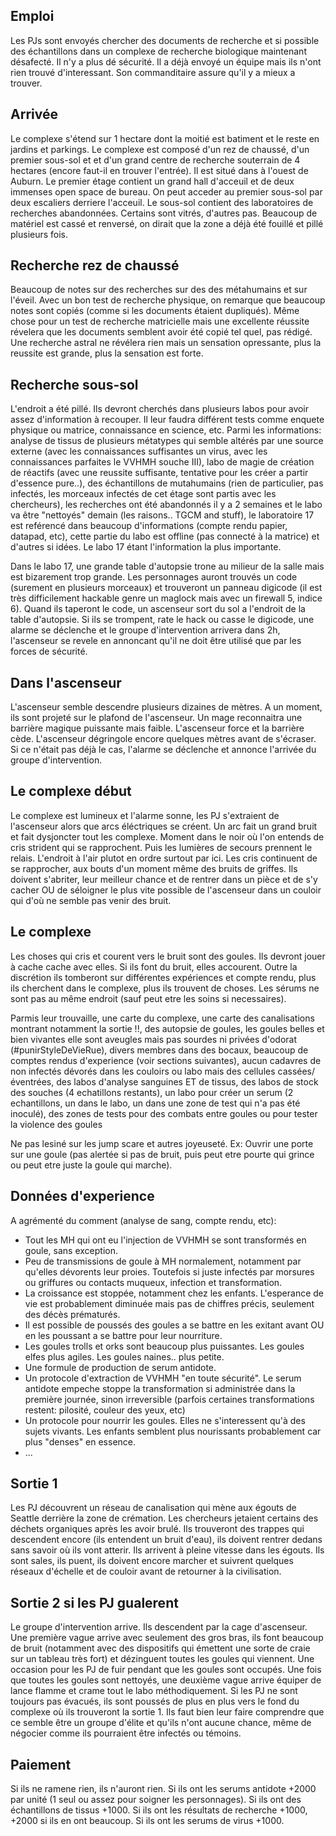
## Emploi

Les PJs sont envoyés chercher des documents de recherche et si possible des échantillons dans un complexe de recherche biologique maintenant désafecté. Il n'y a plus dé sécurité. Il a déjà envoyé un équipe mais ils n'ont rien trouvé d'interessant. Son commanditaire assure qu'il y a mieux a trouver. 

## Arrivée

Le complexe s'étend sur 1 hectare dont la moitié est batiment et  le reste en jardins et parkings. Le complexe est composé d'un rez de chaussé, d'un premier sous-sol et et d'un grand centre de recherche souterrain de 4 hectares (encore faut-il en trouver l'entrée). Il est situé dans à l'ouest de Auburn. Le premier étage contient un grand hall d'acceuil et de deux immenses open space de bureau. On peut acceder au premier sous-sol par deux escaliers derriere l'acceuil. Le sous-sol contient des laboratoires de recherches abandonnées. Certains sont vitrés, d'autres pas. Beaucoup de matériel est cassé et renversé, on dirait que la zone a déjà été fouillé et pillé plusieurs fois. 

## Recherche rez de chaussé

Beaucoup de notes sur des recherches sur des des métahumains et sur l'éveil. Avec un bon test de recherche physique, on remarque que beaucoup notes sont copiés (comme si les documents étaient dupliqués). Même chose pour un test de recherche matricielle mais une excellente réussite révelera que les documents semblent avoir été copié tel quel, pas rédigé. Une recherche astral ne révélera rien mais un sensation opressante, plus la reussite est grande, plus la sensation est forte.

## Recherche sous-sol 

L'endroit a été pillé. Ils devront cherchés dans plusieurs labos pour avoir assez d'information à recouper. Il leur faudra différent tests comme enquete physique ou matrice, connaissance en science, etc. Parmi les informations: analyse de tissus de plusieurs métatypes qui semble altérés par une source externe (avec les connaissances suffisantes un virus, avec les connaissances parfaites le VVHMH souche III), labo de magie de création de réactifs (avec une reussite suffisante, tentative pour les créer a partir d'essence pure..), des échantillons de mutahumains (rien de particulier, pas infectés, les morceaux infectés de cet étage sont partis avec les chercheurs), les recherches ont été abandonnés il y a 2 semaines et le labo va être "nettoyés" demain (les raisons.. TGCM and stuff), le laboratoire 17 est reférencé dans beaucoup d'informations (compte rendu papier, datapad, etc), cette partie du labo est offline (pas connecté à la matrice) et d'autres si idées. Le labo 17 étant l'information la plus importante. 

Dans le labo 17, une grande table d'autopsie trone au milieur de la salle mais est bizarement trop grande. Les personnages auront trouvés un code (surement en plusieurs morceaux) et trouveront un panneau digicode (il est très difficilement hackable genre un maglock mais avec un firewall 5, indice 6). Quand ils taperont le code, un ascenseur sort du sol a l'endroit de la table d'autopsie. Si ils se trompent, rate le hack ou casse le digicode, une alarme se déclenche et le groupe d'intervention arrivera dans 2h, l'ascenseur se revele en annoncant qu'il ne doit être utilisé que par les forces de sécurité.

## Dans l'ascenseur

L'ascenseur semble descendre plusieurs dizaines de mètres. A un moment, ils sont projeté sur le plafond de l'ascenseur. Un mage reconnaitra une barrière magique puissante mais faible. L'ascenseur force et la barrière cède. L'ascenseur dégringole encore quelques mètres avant de s'écraser. Si ce n'était pas déjà le cas, l'alarme se déclenche et annonce l'arrivée du groupe d'intervention. 

## Le complexe début

Le complexe est lumineux et l'alarme sonne, les PJ s'extraient de l'ascenseur alors que arcs éléctriques se créent. Un arc fait un grand bruit et fait dysjoncter tout les complexe. Moment dans le noir où l'on entends de cris strident qui se rapprochent. Puis les lumières de secours prennent le relais. L'endroit à l'air plutot en ordre surtout par ici. Les cris continuent de se rapprocher, aux bouts d'un moment même des bruits de griffes. Ils doivent s'abriter, leur meilleur chance et de rentrer dans un pièce et de s'y cacher OU de séloigner le plus vite possible de l'ascenseur dans un couloir qui d'où ne semble pas venir des bruit.

## Le complexe 

Les choses qui cris et courent vers le bruit sont des goules. Ils devront jouer à cache cache avec elles. Si ils font du bruit, elles accourent. Outre la discrétion ils tomberont sur différentes expériences et compte rendu, plus ils cherchent dans le complexe, plus ils trouvent de choses. Les sérums ne sont pas au même endroit (sauf peut etre les soins si necessaires). 

Parmis leur trouvaille, une carte du complexe, une carte des canalisations montrant notamment la sortie !!, des autopsie de goules, les goules belles et bien vivantes elle sont aveugles mais pas sourdes ni privées d'odorat (#punirStyleDeVieRue), divers membres dans des bocaux, beaucoup de comptes rendus d'experience (voir sections suivantes), aucun cadavres de non infectés dévorés dans les couloirs ou labo mais des cellules cassées/éventrées, des labos d'analyse sanguines ET de tissus, des labos de stock des souches (4 echatillons restants), un labo pour créer un serum (2 echantillons, un dans le labo, un dans une zone de test qui n'a pas été inoculé), des zones de tests pour des combats entre goules ou pour tester la violence des goules

Ne pas lesiné sur les jump scare et autres joyeuseté. Ex: Ouvrir une porte sur une goule (pas alertée si pas de bruit, puis peut etre pourte qui grince ou peut etre juste la goule qui marche). 

## Données d'experience

A agrémenté du comment (analyse de sang, compte rendu, etc): 
 * Tout les MH qui ont eu l'injection de VVHMH se sont transformés en goule, sans exception. 
 * Peu de transmissions de goule à MH normalement, notamment par qu'elles dévorents leur proies. Toutefois si juste infectés par morsures ou griffures ou contacts muqueux, infection et transformation. 
 * La croissance est stoppée, notamment chez les enfants. L'esperance de vie est probablement diminuée mais pas de chiffres précis, seulement des décès prématurés. 
 * Il est possible de poussés des goules a se battre en les exitant avant OU en les poussant a se battre pour leur nourriture. 
 * Les goules trolls et orks sont beaucoup plus puissantes. Les goules elfes plus agiles. Les goules naines.. plus petite. 
 * Une formule de production de serum antidote. 
 * Un protocole d'extraction de VVHMH "en toute sécurité". Le serum antidote empeche stoppe la transformation si administrée dans la première journée, sinon irreversible (parfois certaines transformations restent: pilosité, couleur des yeux, etc)
 * Un protocole pour nourrir les goules. Elles ne s'interessent qu'à des sujets vivants. Les enfants semblent plus nourissants probablement car plus "denses" en essence. 
 * ...

## Sortie 1

Les PJ découvrent un réseau de canalisation qui mène aux égouts de Seattle derrière la zone de crémation. Les chercheurs jetaient certains des déchets organiques après les avoir brulé. Ils trouveront des trappes qui descendent encore (ils entendent un bruit d'eau), ils doivent rentrer dedans sans savoir où ils vont atterir. Ils arrivent à pleine vitesse dans les égouts. Ils sont sales, ils puent, ils doivent encore marcher et suivrent quelques réseaux d'échelle et de couloir avant de retourner à la civilisation.

## Sortie 2 si les PJ gualerent

Le groupe d'intervention arrive. Ils descendent par la cage d'ascenseur. Une première vague arrive avec seulement des gros bras, ils font beaucoup de bruit (notamment avec des dispositifs qui émettent une sorte de craie sur un tableau très fort) et dézinguent toutes les goules qui viennent. Une occasion pour les PJ de fuir pendant que les goules sont occupés. Une fois que toutes les goules sont nettoyés, une deuxième vague arrive équiper de lance flamme et crame tout le labo méthodiquement. Si les PJ ne sont toujours pas évacués, ils sont poussés de plus en plus vers le fond du complexe où ils trouveront la sortie 1. Ils faut bien leur faire comprendre que ce semble être un groupe d'élite et qu'ils n'ont aucune chance, même de négocier comme ils pourraient être infectés ou témoins.

## Paiement

Si ils ne ramene rien, ils n'auront rien. Si ils ont les serums antidote +2000 par unité (1 seul ou assez pour soigner les personnages). Si ils ont des échantillons de tissus +1000. Si ils ont les résultats de recherche +1000, +2000 si ils en ont beaucoup. Si ils ont les serums de virus +1000. 
